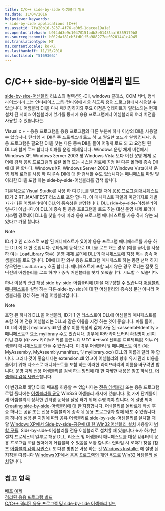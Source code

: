 ```yaml
---
title: C/C++ side-by-side 어셈블리 빌드
ms.date: 11/04/2016
helpviewer_keywords:
- side-by-side applications [C++]
ms.assetid: 7fa20b16-3737-4f76-a0b5-1dacea19a1e8
ms.openlocfilehash: b904dd3e9c10470151bdb8e01435aaf6359179b8
ms.sourcegitcommit: b032daf81cb5fdb1f5a988277ee30201441c4945
ms.translationtype: MT
ms.contentlocale: ko-KR
ms.lasthandoff: 11/15/2018
ms.locfileid: "51693667"
---
```

# <a name="building-cc-side-by-side-assemblies"></a>C/C++ side-by-side 어셈블리 빌드

[side-by-side-어셈블리](/windows/desktop/SbsCs/about-side-by-side-assemblies-) 리소스의 컬렉션인-Dll, windows 클래스, COM 서버, 형식 라이브러리 또는 인터페이스 그룹-런타임에 사용 하도록 응용 프로그램에서 사용할 수 있습니다. 어셈블리 Dll을 다시 패키징하지의 주요 이점은 업데이트가 릴리스되는 현재 설치 된 서비스 어셈블리에 있기를 동시에 응용 프로그램에서 어셈블리의 여러 버전을 사용할 수 있습니다는.

Visual c + + 응용 프로그램을 응용 프로그램의 다른 부분에 하나 이상의 Dll을 사용할 수 있습니다. 런타임 시 Dll은 주 프로세스에 로드 하 고 필요한 코드가 실행 됩니다. 응용 프로그램은 필요한 Dll을 찾는 다른 종속 Dll을 들이 어떻게 로드 되 고 요청된 된 DLL과 함께 로드 합니다 이해를 운영 체제입니다. Windows 운영 체제 버전에서 Windows XP, Windows Server 2003 및 Windows Vista 보다 이전 운영 체제 로더에 검색 응용 프로그램의 로컬 폴더 또는 시스템 경로에 지정 된 다른 폴더에 종속 Dll에 대 한 합니다. Windows XP, Windows Server 2003 및 Windows Vista에서 운영 체제 로더를 사용 하 여 종속 Dll에 대 한 검색할 수도 있습니다는 [매니페스트](/windows/desktop/sbscs/manifests) 파일 및 이러한 Dll을 포함 하는 side-by-side-어셈블리를 검색 합니다.

기본적으로 Visual Studio를 사용 하 여 DLL를 빌드할 때에 [응용 프로그램 매니페스트](/windows/desktop/SbsCs/application-manifests) ID가 2 RT_MANIFEST 리소스로 포함 합니다. 이 매니페스트 파일과 마찬가지로 개발자가 다른 어셈블리에이 DLL의 종속성을 설명합니다. DLL side-by-side-어셈블리의 일부가 아닙니다.이 DLL에 종속 된 응용 프로그램을 로드 하는 대신 운영 체제 로더에 시스템 경로에이 DLL을 찾을 수에 따라 응용 프로그램 매니페스트를 사용 하지 않는 되었다고 가정 합니다.

> [!NOTE]
> ID가 2 인 리소스로 포함 된 매니페스트가 있어야 응용 프로그램 매니페스트를 사용 하는 DLL에 대 한 것입니다. 런타임에 동적으로 DLL을 로드 하는 경우 (예를 들어,를 사용 하 여는 [LoadLibrary](/windows/desktop/api/libloaderapi/nf-libloaderapi-loadlibrarya) 함수), 운영 체제 로더에 DLL의 매니페스트에 지정 하는 종속 어셈블리를 로드 합니다. Dll에 대 한 외부 응용 프로그램 매니페스트 하는 동안 선택 하지 않으면는 `LoadLibrary` 호출 합니다. 매니페스트에 포함 되지 않은 경우 로더는 잘못 된 버전의 어셈블리를 로드 하거나 종속 어셈블리를 찾지 못했습니다. 시도할 수 있습니다.

하나 이상의 관련 해당 side-by-side-어셈블리에 Dll을 재구성할 수 있습니다 [어셈블리 매니페스트](/windows/desktop/SbsCs/assembly-manifests)를 설명 하는 다른-side-by-side에 대 한 어셈블리의 종속성 뿐만 아니라 어셈블리를 형성 하는 파일 어셈블리입니다.

> [!NOTE]
> 포함 된 하나의 DLL을 어셈블리, ID가 1 인 리소스로이 DLL에 어셈블리 매니페스트를 포함 하 여 전용 어셈블리는 DLL과 같은 이름을 지정 하는 것이 좋습니다. 예를 들어, DLL의 이름이 mylibrary.dll 인 경우 이름 특성의 값에 사용 된 \<assemblyIdentity > 매니페스트의 요소 mylibrary 수도 있습니다. 경우에 따라 라이브러리 확장명이.dll이 아닌 경우 (예:.ocx 라이브러리를 만듭니다 MFC ActiveX 컨트롤 프로젝트를) 외부 어셈블리 매니페스트를 만들 수 있습니다. 이 경우 어셈블리 및 매니페스트 이름 (예: MyAssembly, MyAssembly.manifest, 및 mylibrary.ocx) DLL의 이름과 달라 야 합니다. 그러나 것이 좋습니다는 extension.dll 있고이 어셈블리의 향후 유지 관리 비용을 줄이기 위해 리소스로 매니페스트를 포함 하는 이러한 라이브러리의 이름을 바꾸려면 합니다. 운영 체제 전용 어셈블리를 검색 하는 방법에 대 한 자세한 내용은 참조 하세요. [어셈블리 검색 시퀀스](/windows/desktop/SbsCs/assembly-searching-sequence)합니다.

이 변경으로 해당 Dll의 배포를 허용할 수 있습니다는 [전용 어셈블리](/windows/desktop/Msi/private-assemblies) 또는 응용 프로그램 로컬 폴더에는 [어셈블리를 공유](/windows/desktop/Msi/shared-assemblies) WinSxS 어셈블리 캐시에 있습니다. 몇 가지 단계를이 새 어셈블리의 정확한 런타임 동작을 달성 하기 위해 수행 해야 합니다. 에 설명 되어 [Creating side-by-side-어셈블리에 대 한 지침](/windows/desktop/SbsCs/guidelines-for-creating-side-by-side-assemblies)합니다. 어셈블리를 올바르게 작성 후 중 하나는 공유 또는 전용 어셈블리에 종속 된 응용 프로그램과 함께 배포 수 있습니다. 중 하나에 설명 된 지침에 따라 공유 어셈블리로 side-by-side-어셈블리를 설치할 때 할 [Windows XP에서 Side-by-side-공유에 대 한 Win32 어셈블리 설치](/windows/desktop/Msi/installing-win32-assemblies-for-side-by-side-sharing-on-windows-xp) 사용할지 [병합 모듈](/windows/desktop/msi/merge-modules). Side-by-side-어셈블리를 전용 어셈블리로 설치할 때 있습니다 복사 하기만 설치 프로세스의 일부로 해당 DLL, 리소스 및 어셈블리 매니페스트를 대상 컴퓨터의 응용 프로그램 로컬 폴더에이 어셈블리 수 있음을 보장 합니다. 런타임 시 로더가 찾을 (참조 [어셈블리 검색 시퀀스](/windows/desktop/SbsCs/assembly-searching-sequence)). 또 다른 방법은 사용 하는 것 [Windows Installer](/windows/desktop/Msi/windows-installer-portal) 에 설명 된 지침을 따릅니다 [Windows XP에서 응용 프로그램의 개인 용도로 Win32 어셈블리 설치](/windows/desktop/Msi/installing-win32-assemblies-for-the-private-use-of-an-application-on-windows-xp)합니다.

## <a name="see-also"></a>참고 항목

[배포 예제](../ide/deployment-examples.md)<br/>
[ 격리된 응용 프로그램 빌드](../build/building-c-cpp-isolated-applications.md)<br/>
[C/C++ 격리된 응용 프로그램 및 side-by-side 어셈블리 빌드](../build/building-c-cpp-isolated-applications-and-side-by-side-assemblies.md)